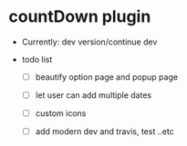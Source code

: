 # countDown plugin

- Currently: dev version/continue dev

- todo list
    - [ ] beautify option page and popup page
    - [ ] let user can add multiple dates
    - [ ] custom icons
    - [ ] add modern dev and travis, test ..etc

